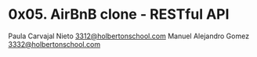 # 0x05. AirBnB clone - RESTful API

Paula Carvajal Nieto <3312@holbertonschool.com>
Manuel Alejandro Gomez <3332@holbertonschool.com>
